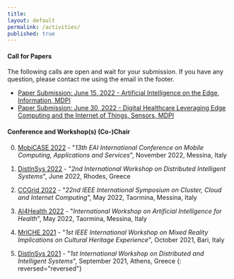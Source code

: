 ```yaml
---
title:
layout: default
permalink: /activities/
published: true
---
```


#### Call for Papers
The following calls are open and wait for your submission. If you have any question, please contact me using the email in the footer.

- [Paper Submission: June 15, 2022 - Artificial Intelligence on the Edge, Information, MDPI](https://www.mdpi.com/journal/information/special_issues/AI_on_the_edge)
- [Paper Submission: June 30, 2022 - Digital Healthcare Leveraging Edge Computing and the Internet of Things, Sensors, MDPI](https://www.mdpi.com/journal/sensors/special_issues/digihealth_IoT)

#### Conference and Workshop(s) (Co-)Chair
0. [MobiCASE 2022](https://mobicase.eai-conferences.org/2022) - "<i>13th EAI International Conference on Mobile Computing, Applications and Services</i>", November 2022, Messina, Italy

0. [DistInSys 2022](https://fcrlab.unime.it/calls/distinsys2022) - "<i>2nd International Workshop on Distributed Intelligent Systems</i>", June 2022, Rhodes, Greece

0. [CCGrid 2022](https://fcrlab.unime.it/ccgrid22) - "<i>22nd IEEE International Symposium on Cluster, Cloud and Internet Computing</i>", May 2022, Taormina, Messina, Italy

0. [AI4Health 2022](https://www.ai4health.icar.cnr.it) - "<i>International Workshop on Artificial Intelligence for Health</i>", May 2022, Taormina, Messina, Italy

0. [MrICHE 2021](https://fcrlab.unime.it/calls/mriche2021) - "<i>1st IEEE International Workshop on Mixed Reality Implications on Cultural Heritage Experience</i>", October 2021, Bari, Italy

0. [DistInSys 2021](https://fcrlab.unime.it/calls/distinsys2021) - "<i>1st International Workshop on Distributed and Intelligent Systems</i>", September 2021, Athens, Greece
{: reversed="reversed"}
